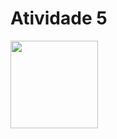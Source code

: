 # Atividade 5

<img src="https://media3.giphy.com/media/nMy8HTFQRWpudNwbxQ/giphy.gif?cid=ecf05e47b6s70x4hfjtodxmhhbyzs8nb506sgwgq4sy5n2xs&ep=v1_stickers_search&rid=giphy.gif&ct=s" width="140" height="140">
